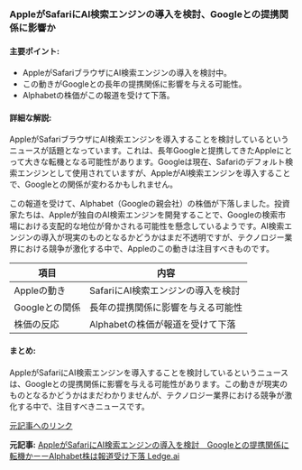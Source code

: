 ### AppleがSafariにAI検索エンジンの導入を検討、Googleとの提携関係に影響か

#### 主要ポイント:
- AppleがSafariブラウザにAI検索エンジンの導入を検討中。
- この動きがGoogleとの長年の提携関係に影響を与える可能性。
- Alphabetの株価がこの報道を受けて下落。

#### 詳細な解説:
AppleがSafariブラウザにAI検索エンジンを導入することを検討しているというニュースが話題となっています。これは、長年Googleと提携してきたAppleにとって大きな転機となる可能性があります。Googleは現在、Safariのデフォルト検索エンジンとして使用されていますが、AppleがAI検索エンジンを導入することで、Googleとの関係が変わるかもしれません。

この報道を受けて、Alphabet（Googleの親会社）の株価が下落しました。投資家たちは、Appleが独自のAI検索エンジンを開発することで、Googleの検索市場における支配的な地位が脅かされる可能性を懸念しているようです。AI検索エンジンの導入が現実のものとなるかどうかはまだ不透明ですが、テクノロジー業界における競争が激化する中で、Appleのこの動きは注目すべきものです。

| 項目 | 内容 |
|---|---|
| Appleの動き | SafariにAI検索エンジンの導入を検討 |
| Googleとの関係 | 長年の提携関係に影響を与える可能性 |
| 株価の反応 | Alphabetの株価が報道を受けて下落 |

#### まとめ:
AppleがSafariにAI検索エンジンを導入することを検討しているというニュースは、Googleとの提携関係に影響を与える可能性があります。この動きが現実のものとなるかどうかはまだわかりませんが、テクノロジー業界における競争が激化する中で、注目すべきニュースです。

[元記事へのリンク](https://ledge.ai/apple-safari-ai-search-engine/)

**元記事:** [AppleがSafariにAI検索エンジンの導入を検討　Googleとの提携関係に転機かーーAlphabet株は報道受け下落 Ledge.ai](https://ledge.ai/articles/apple_ai_search_safari_google_contract_shift)